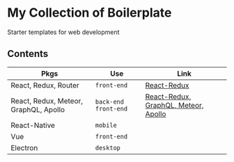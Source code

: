 
# My Collection of Boilerplate

Starter templates for web development


## Contents

|Pkgs            |Use                            |Link                         |
|----------------|-------------------------------|-----------------------------|
|React, Redux, Router|`front-end`|[React-Redux](https://github.com/lefrenk/Boilerplate/tree/master/React-Redux)|
|React, Redux, Meteor, GraphQL, Apollo|`back-end` `front-end`|[React-Redux, GraphQL, Meteor, Apollo](https://github.com/lefrenk/Boilerplate/tree/master/Apollo)|
|React-Native    |`mobile`                       |                             |
|Vue             |`front-end`                    |                             |
|Electron        |`desktop`                      |                             |


